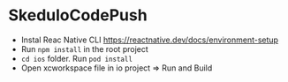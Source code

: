 # SkeduloCodePush

- Instal Reac Native CLI https://reactnative.dev/docs/environment-setup
- Run `npm install` in the root project
- `cd ios` folder. Run `pod install`
- Open xcworkspace file in io project => Run and Build
